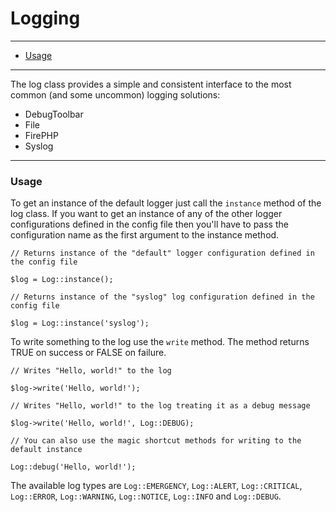 # Logging

--------------------------------------------------------

* [Usage](#usage)

--------------------------------------------------------

The log class provides a simple and consistent interface to the most common (and some uncommon) logging solutions:

* DebugToolbar
* File
* FirePHP
* Syslog

--------------------------------------------------------

<a id="usage"></a>

### Usage

To get an instance of the default logger just call the ```instance``` method of the log class. If you want to get an instance of any of the other logger configurations defined in the config file then you'll have to pass the configuration name as the first argument to the instance method.

	// Returns instance of the "default" logger configuration defined in the config file

	$log = Log::instance();

	// Returns instance of the "syslog" log configuration defined in the config file

	$log = Log::instance('syslog');

To write something to the log use the ```write``` method. The method returns TRUE on success or FALSE on failure.

	// Writes "Hello, world!" to the log

	$log->write('Hello, world!');

	// Writes "Hello, world!" to the log treating it as a debug message

	$log->write('Hello, world!', Log::DEBUG);

	// You can also use the magic shortcut methods for writing to the default instance

	Log::debug('Hello, world!');

The available log types are ```Log::EMERGENCY```, ```Log::ALERT```, ```Log::CRITICAL```, ```Log::ERROR```, ```Log::WARNING```, ```Log::NOTICE```, ```Log::INFO``` and ```Log::DEBUG```.